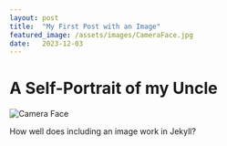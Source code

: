 ```yaml
---
layout: post
title:  "My First Post with an Image"
featured_image: /assets/images/CameraFace.jpg
date:   2023-12-03
---
```


# A Self-Portrait of my Uncle

![Camera Face](/find-the-beauty/assets/images/CameraFace.jpg)

How well does including an image work in Jekyll?